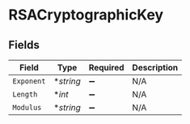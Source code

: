 # RSACryptographicKey


## Fields

| Field              | Type               | Required           | Description        |
| ------------------ | ------------------ | ------------------ | ------------------ |
| `Exponent`         | **string*          | :heavy_minus_sign: | N/A                |
| `Length`           | **int*             | :heavy_minus_sign: | N/A                |
| `Modulus`          | **string*          | :heavy_minus_sign: | N/A                |